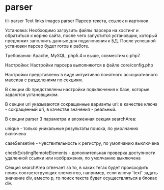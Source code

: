 # parser
tli-parser
Text links images parser Парсер текста, ссылок и картинок

Установка:
Необходимо загрузить файлы парсера на хостинг и обратиться к корню сайта, после чего запустится установщик, который предложит заполнить данные для подключения к БД. После успешной установки парсер будет готов к работе.

Требования:
Apache, MySQL, php5.4 и выше, совместим с php7.

Настройки:
Настройки парсера выполняются в файле core/config.php

Настройки представлены в виде интуитивно понятного ассоциативного массива с разделениям по секциям.

В секции db представлены настройки подключения к базе, которые задаются установщиком.

В секции uri указываются сокращенные варианты uri: в качестве ключа - сокращенный uri, в качестве значения - реальный.

В секции parser 3 параметра и вложенная секция searchArea:

unique - только уникальные результаты поиска, по умолчанию включена

caseSensetive - чувствительность к регистру, по умолчанию выключена

checkExistingRemoteElements - дополнительная проверка доступности удаленной ссылки или изображения, по умолчанию выключена

Секция searchArea отвечает за то, в каких тегах будет происходить поиск соответствующих элементов, например, если ключу 'text' задать значение div, вместо p, то поиск текста будет осуществляться в блоках div.
